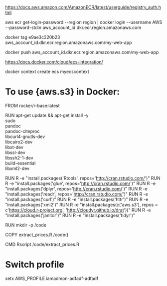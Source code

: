 https://docs.aws.amazon.com/AmazonECR/latest/userguide/registry_auth.html

aws ecr get-login-password --region region | docker login --username AWS --password-stdin aws_account_id.dkr.ecr.region.amazonaws.com

docker tag e9ae3c220b23 aws_account_id.dkr.ecr.region.amazonaws.com/my-web-app

docker push aws_account_id.dkr.ecr.region.amazonaws.com/my-web-app

https://docs.docker.com/cloud/ecs-integration/

docker context create ecs myecscontext

# To use {aws.s3} in Docker:

FROM rocker/r-base:latest

RUN apt-get update && apt-get install -y \
sudo \
pandoc \
pandoc-citeproc \
libcurl4-gnutls-dev \
libcairo2-dev \
libxt-dev \
libssl-dev \
libssh2-1-dev \
build-essential \
libxml2-dev

RUN R -e "install.packages('Rtools', repos='http://cran.rstudio.com/')"
RUN R -e "install.packages('glue', repos='http://cran.rstudio.com/')"
RUN R -e "install.packages('dplyr', repos='http://cran.rstudio.com/')"
RUN R -e "install.packages('readr', repos='http://cran.rstudio.com/')"
RUN R -e "install.packages('curl')"
RUN R -e "install.packages('httr')"
RUN R -e "install.packages('xml2')"
RUN R -e "install.packages(c('aws.s3'), repos = c'https://cloud.r-project.org', 'http://cloudyr.github.io/drat'))"
RUN R -e "install.packages('janitor')"
RUN R -e "install.packages('tidyr')"

RUN mkdir -p /code

COPY extract_prices.R /code()

CMD Rscript /code/extract_prices.R

# Switch profile

setx AWS_PROFILE iamadmon-adfadf-adfadf

